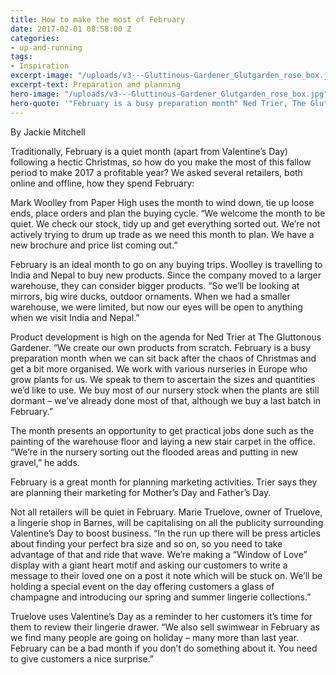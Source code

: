 ```yaml
---
title: How to make the most of February
date: 2017-02-01 08:58:00 Z
categories:
- up-and-running
tags:
- Inspiration
excerpt-image: "/uploads/v3---Gluttinous-Gardener_Glutgarden_rose_box.jpg"
excerpt-text: Preparation and planning
hero-image: "/uploads/v3---Gluttinous-Gardener_Glutgarden_rose_box.jpg"
hero-quote: '"February is a busy preparation month" Ned Trier, The Gluttonous Gardener'
---
```


By Jackie Mitchell

Traditionally, February is a quiet month (apart from Valentine’s Day) following a hectic Christmas, so how do you make the most of this fallow period to make 2017 a profitable year? We asked several retailers, both online and offline, how they spend February:

Mark Woolley from Paper High uses the month to wind down, tie up loose ends, place orders and plan the buying cycle. “We welcome the month to be quiet. We check our stock, tidy up and get everything sorted out. We’re not actively trying to drum up trade as we need this month to plan. We have a new brochure and price list coming out.”

February is an ideal month to go on any buying trips. Woolley is travelling to India and Nepal to buy new products. Since the company moved to a larger warehouse, they can consider bigger products. “So we’ll be looking at mirrors, big wire ducks, outdoor ornaments. When we had a smaller warehouse, we were limited, but now our eyes will be open to anything when we visit India and Nepal.”

Product development is high on the agenda for Ned Trier at The Gluttonous Gardener. “We create our own products from scratch. February is a busy preparation month when we can sit back after the chaos of Christmas and get a bit more organised. We work with various nurseries in Europe who grow plants for us. We speak to them to ascertain the sizes and quantities we’d like to use. We buy most of our nursery stock when the plants are still dormant – we’ve already done most of that, although we buy a last batch in February.”

The month presents an opportunity to get practical jobs done such as the painting of the warehouse floor and laying a new stair carpet in the office. “We’re in the nursery sorting out the flooded areas and putting in new gravel,” he adds.

February is a great month for planning marketing activities. Trier says they are planning their marketing for Mother’s Day and Father’s Day.

Not all retailers will be quiet in February. Marie Truelove, owner of Truelove, a lingerie shop in Barnes, will be capitalising on all the publicity surrounding Valentine’s Day to boost business. “In the run up there will be press articles about finding your perfect bra size and so on, so you need to take advantage of that and ride that wave. We’re making a “Window of Love” display with a giant heart motif and asking our customers to write a message to their loved one on a post it note which will be stuck on. We’ll be holding a special event on the day offering customers a glass of champagne and introducing our spring and summer lingerie collections.”

Truelove uses Valentine’s Day as a reminder to her customers it’s time for them to review their lingerie drawer. “We also sell swimwear in February as we find many people are going on holiday – many more than last year. February can be a bad month if you don’t do something about it. You need to give customers a nice surprise.”
